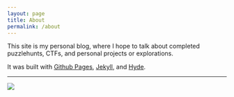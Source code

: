 ```yaml
---
layout: page
title: About
permalink: /about
---
```


This site is my personal blog, where I hope to talk about completed puzzlehunts, CTFs, and personal projects or explorations.

It was built with [Github Pages](https://pages.github.com/), [Jekyll](https://jekyllrb.com/), and [Hyde](http://hyde.getpoole.com/).

<hr>
<img src="{{ site.baseurl }}/assets/fnf/fnf.png" style="max-width:25%; margin: auto">
